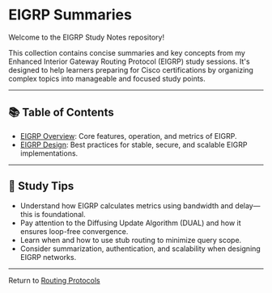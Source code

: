 # EIGRP Summaries

Welcome to the EIGRP Study Notes repository!

This collection contains concise summaries and key concepts from my Enhanced Interior Gateway Routing Protocol (EIGRP) study sessions. It's designed to help learners preparing for Cisco certifications by organizing complex topics into manageable and focused study points.

---

## 📚 Table of Contents
- [EIGRP Overview](eigrp-overview.md): Core features, operation, and metrics of EIGRP.  
- [EIGRP Design](eigrp-design.md): Best practices for stable, secure, and scalable EIGRP implementations.  

---

## 🚦 Study Tips

- Understand how EIGRP calculates metrics using bandwidth and delay—this is foundational.
- Pay attention to the Diffusing Update Algorithm (DUAL) and how it ensures loop-free convergence.
- Learn when and how to use stub routing to minimize query scope.
- Consider summarization, authentication, and scalability when designing EIGRP networks.

---

Return to [Routing Protocols](../readme.md)
